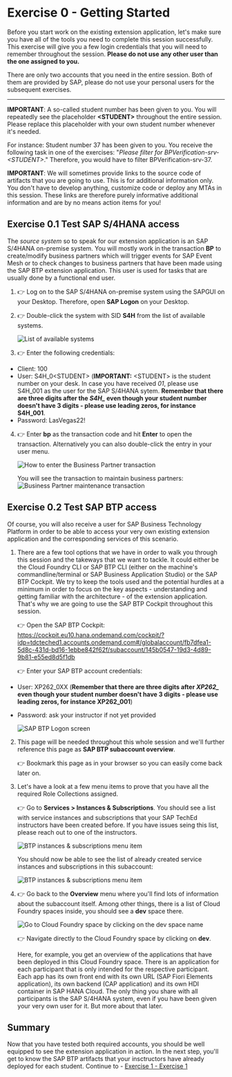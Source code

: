 # Exercise 0 - Getting Started

Before you start work on the existing extension application, let's make sure you have all of the tools you need to complete this session successfully. This exercise will give you a few login credentials that you will need to remember throughout the session. **Please do not use any other user than the one assigned to you.**

There are only two accounts that you need in the entire session. Both of them are provided by SAP, please do not use your personal users for the subsequent exercises.


--- 
**IMPORTANT**: A so-called student number has been given to you. You will repeatedly see the placeholder **\<STUDENT>** throughout the entire session. Please replace this placeholder with your own student number whenever it's needed.

For instance: Student number 37 has been given to you. You receive the following task in one of the exercises: "*Please filter for BPVerification-srv-\<STUDENT>*."
Therefore, you would have to filter BPVerification-srv-37.

**IMPORTANT**: We will sometimes provide links to the source code of artifacts that you are going to use. This is for additional information only. You don't have to develop anything, customize code or deploy any MTAs in this session. These links are therefore purely informative additional information and are by no means action items for you!


## Exercise 0.1 Test SAP S/4HANA access

The _source system_ so to speak for our extension application is an SAP S/4HANA on-premise system. You will mostly work in the transaction **BP** to create/modify business partners which will trigger events for SAP Event Mesh or to check changes to business partners that have been made using the SAP BTP extension application. This user is used for tasks that are usually done by a functional end user.

1. 👉 Log on to the SAP S/4HANA on-premise system using the SAPGUI on your Desktop. Therefore, open **SAP Logon** on your Desktop. 

2. 👉 Double-click the system with SID **S4H** from the list of available systems. 

    ![List of available systems](./images/sap_logon.png)

3. 👉 Enter the following credentials: 

* Client: 100
* User: S4H_0\<STUDENT> (**IMPORTANT:** \<STUDENT> is the student number on your desk. In case you have received *01*, please use S4H_001 as the user for the SAP S/4HANA sytem. **Remember that there are three digits after the *S4H_* even though your student number doesn't have 3 digits - please use leading zeros, for instance S4H_001**.
* Password: LasVegas22!

4. 👉 Enter **bp** as the transaction code and hit **Enter** to open the transaction. Alternatively you can also double-click the entry in your user menu. 

    ![How to enter the Business Partner transaction](./images/bp_transaction_code.png)
    
    You will see the transaction to maintain business partners: 
    ![Business Partner maintenance transaction](./images/maintain_bp.png)

## Exercise 0.2 Test SAP BTP access

Of course, you will also receive a user for SAP Business Technology Platform in order to be able to access your very own existing extension application and the corresponding services of this scenario. 

1. There are a few tool options that we have in order to walk you through this session and the takeways that we want to tackle. It could either be the Cloud Foundry CLI or SAP BTP CLI (either on the machine's commandline/terminal or SAP Business Application Studio) or the SAP BTP Cockpit. We try to keep the tools used and the potential hurdles at a minimum in order to focus on the key aspects - understanding and getting familiar with the architecture - of the extension application. That's why we are going to use the SAP BTP Cockpit throughout this session.

    👉 Open the SAP BTP Cockpit: <https://cockpit.eu10.hana.ondemand.com/cockpit/?idp=tdcteched1.accounts.ondemand.com#/globalaccount/fb7dfea1-5d8c-431d-bd16-1ebbe842f62f/subaccount/145b0547-19d3-4d89-9b81-e55ed8d5f1db>

    👉 Enter your SAP BTP account credentials: 

* User: XP262_0XX (**Remember that there are three digits after *XP262_* even though your student number doesn't have 3 digits - please use leading zeros, for instance XP262_001**)
* Password: ask your instructor if not yet provided

    ![SAP BTP Logon screen](./images/btp_logon.png)

2. This page will be needed throughout this whole session and we'll further reference this page as **SAP BTP subaccount overview**. 

    👉 Bookmark this page as in your browser so you can easily come back later on.

3. Let's have a look at a few menu items to prove that you have all the required Role Collections assigned. 

    👉 Go to **Services > Instances & Subscriptions**. You should see a list with service instances and subscriptions that your SAP TechEd instructors have been created before. If you have issues seing this list, please reach out to one of the instructors. 

    ![BTP instances & subscriptions menu item](./images/btp_instances.png)

    You should now be able to see the list of already created service instances and subscriptions in this subaccount: 

    ![BTP instances & subscriptions menu item](./images/instances_subs_overview.png)

4. 👉 Go back to the **Overview** menu where you'll find lots of information about the subaccount itself. Among other things, there is a list of Cloud Foundry spaces inside, you should see a **dev** space there. 

    ![Go to Cloud Foundry space by clicking on the dev space name](./images/go_to_cfspace.png)

    👉 Navigate directly to the Cloud Foundry space by clicking on **dev**. 

    Here, for example, you get an overview of the applications that have been deployed in this Cloud Foundry space. There is an application for each participant that is only intended for the respective participant. Each app has its own front end with its own URL (SAP Fiori Elements application), its own backend (CAP application) and its own HDI container in SAP HANA Cloud. The only thing you share with all participants is the SAP S/4HANA system, even if you have been given your very own user for it. But more about that later. 
## Summary

Now that you have tested both required accounts, you should be well equipped to see the extension application in action. In the next step, you'll get to know the SAP BTP artifacts that your insctructors have already deployed for each student. 
Continue to - [Exercise 1 - Exercise 1](../ex1/README.md)
